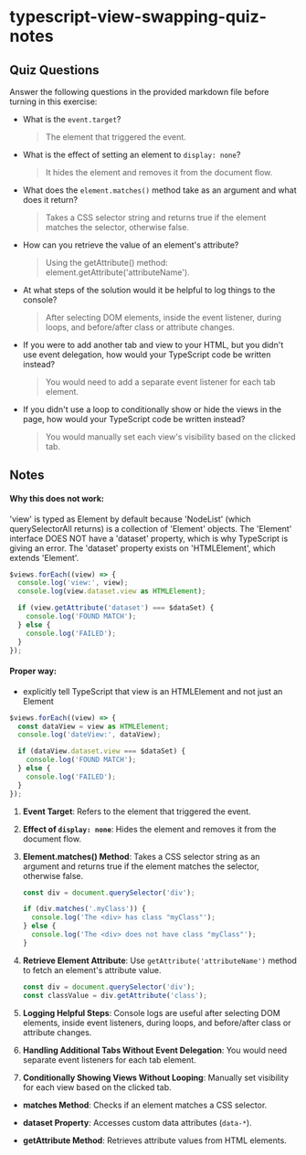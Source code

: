 # typescript-view-swapping-quiz-notes

## Quiz Questions

Answer the following questions in the provided markdown file before turning in this exercise:

- What is the `event.target`?

  > The element that triggered the event.

- What is the effect of setting an element to `display: none`?

  > It hides the element and removes it from the document flow.

- What does the `element.matches()` method take as an argument and what does it return?

  > Takes a CSS selector string and returns true if the element matches the selector, otherwise false.

- How can you retrieve the value of an element's attribute?

  > Using the getAttribute() method: element.getAttribute('attributeName').

- At what steps of the solution would it be helpful to log things to the console?

  > After selecting DOM elements, inside the event listener, during loops, and before/after class or attribute changes.

- If you were to add another tab and view to your HTML, but you didn't use event delegation, how would your TypeScript code be written instead?

  > You would need to add a separate event listener for each tab element.

- If you didn't use a loop to conditionally show or hide the views in the page, how would your TypeScript code be written instead?
  > You would manually set each view's visibility based on the clicked tab.

## Notes

#### Why this does not work:

'view' is typed as Element by default because 'NodeList' (which querySelectorAll returns) is a collection of 'Element' objects. The 'Element' interface DOES NOT have a 'dataset' property, which is why TypeScript is giving an error. The 'dataset' property exists on 'HTMLElement', which extends 'Element'.

```ts
$views.forEach((view) => {
  console.log('view:', view);
  console.log(view.dataset.view as HTMLElement);

  if (view.getAttribute('dataset') === $dataSet) {
    console.log('FOUND MATCH');
  } else {
    console.log('FAILED');
  }
});
```

#### Proper way:

- explicitly tell TypeScript that view is an HTMLElement and not just an Element

```ts
$views.forEach((view) => {
  const dataView = view as HTMLElement;
  console.log('dateView:', dataView);

  if (dataView.dataset.view === $dataSet) {
    console.log('FOUND MATCH');
  } else {
    console.log('FAILED');
  }
});
```

1. **Event Target**: Refers to the element that triggered the event.

2. **Effect of `display: none`**: Hides the element and removes it from the document flow.

3. **Element.matches() Method**: Takes a CSS selector string as an argument and returns true if the element matches the selector, otherwise false.

   ```typescript
   const div = document.querySelector('div');

   if (div.matches('.myClass')) {
     console.log('The <div> has class "myClass"');
   } else {
     console.log('The <div> does not have class "myClass"');
   }
   ```

4. **Retrieve Element Attribute**: Use `getAttribute('attributeName')` method to fetch an element's attribute value.

   ```typescript
   const div = document.querySelector('div');
   const classValue = div.getAttribute('class');
   ```

5. **Logging Helpful Steps**: Console logs are useful after selecting DOM elements, inside event listeners, during loops, and before/after class or attribute changes.

6. **Handling Additional Tabs Without Event Delegation**: You would need separate event listeners for each tab element.

7. **Conditionally Showing Views Without Looping**: Manually set visibility for each view based on the clicked tab.

- **matches Method**: Checks if an element matches a CSS selector.

- **dataset Property**: Accesses custom data attributes (`data-*`).

- **getAttribute Method**: Retrieves attribute values from HTML elements.
